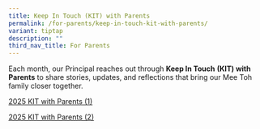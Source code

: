 ```yaml
---
title: Keep In Touch (KIT) with Parents
permalink: /for-parents/keep-in-touch-kit-with-parents/
variant: tiptap
description: ""
third_nav_title: For Parents
---
```

<p>Each month, our Principal reaches out through <strong>Keep In Touch</strong>  <strong>(KIT) with Parents</strong> to
share stories, updates, and reflections that bring our Mee Toh family closer
together.</p>
<p><a href="/files/2025_KIT_with_Parents__1_.pdf" rel="noopener nofollow" target="_blank">2025 KIT with Parents (1)</a>
</p>
<p><a href="/files/2025_KIT_with_Parents__2_.pdf" rel="noopener nofollow" target="_blank">2025 KIT with Parents (2)</a>
</p>
<p></p>